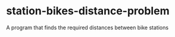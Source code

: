 # station-bikes-distance-problem
A program that finds the required distances between bike stations 
